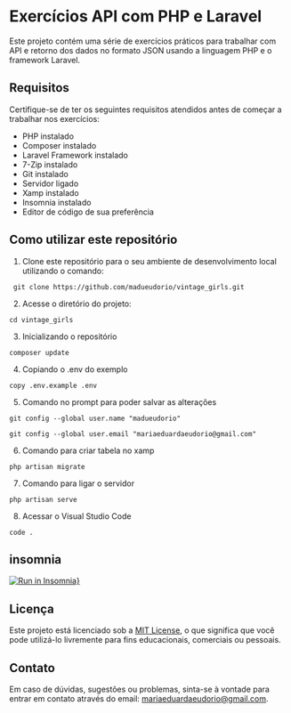 # Exercícios API com PHP e Laravel

Este projeto contém uma série de exercícios práticos para trabalhar com API e retorno dos dados no formato JSON usando a linguagem PHP e o framework Laravel.

## Requisitos

Certifique-se de ter os seguintes requisitos atendidos antes de começar a trabalhar nos exercícios:

- PHP instalado
- Composer instalado
- Laravel Framework instalado
- 7-Zip instalado
- Git instalado
- Servidor ligado
- Xamp instalado
- Insomnia instalado
- Editor de código de sua preferência

## Como utilizar este repositório

1. Clone este repositório para o seu ambiente de desenvolvimento local utilizando o comando:
```
 git clone https://github.com/madueudorio/vintage_girls.git
```
2. Acesse o diretório do projeto:
```
cd vintage_girls
```
3. Inicializando o repositório
```
composer update
```
4. Copiando o .env do exemplo
```
copy .env.example .env
```
5. Comando no prompt para poder salvar as alterações
```
git config --global user.name "madueudorio"

git config --global user.email "mariaeduardaeudorio@gmail.com"
```
6. Comando para criar tabela no xamp
```
php artisan migrate
```
7. Comando para ligar o servidor
```
php artisan serve
```
8. Acessar o Visual Studio Code
```
code .
```

## insomnia
[![Run in Insomnia}](https://insomnia.rest/images/run.svg)](https://insomnia.rest/run/?label=exercicios%20API&uri=https%3A%2F%2Fraw.githubusercontent.com%2Fmadueudorio%2Fexercicios-api%2Fmain%2Finsomnia.json)

## Licença

Este projeto está licenciado sob a [MIT License](LICENSE), o que significa que você pode utilizá-lo livremente para fins educacionais, comerciais ou pessoais.

## Contato

Em caso de dúvidas, sugestões ou problemas, sinta-se à vontade para entrar em contato através do email: mariaeduardaeudorio@gmail.com.

